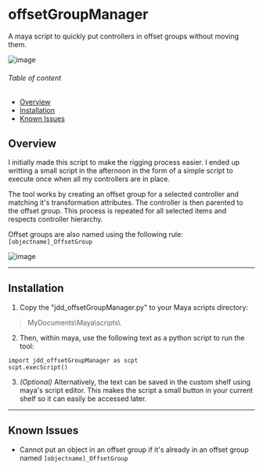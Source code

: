# offsetGroupManager
A maya script to quickly put controllers in offset groups without moving them.

![image](https://user-images.githubusercontent.com/84198946/221065092-804e21db-28f4-4aa7-9370-fc6d0c178353.png)

###### Table of content
- [Overview](https://github.com/Jordandionduval/offsetGroupManager#overview "Overview")
- [Installation](https://github.com/Jordandionduval/offsetGroupManager#installation "Installation")
- [Known Issues](https://github.com/Jordandionduval/offsetGroupManager#known-issues "Known Issues")

<!-- This is a comment -->
<!--###### Other Pages
- [Patch Notes](../offsetGroupManager/blob/main/PATCHNOTES.md "Go to Patch Notes page")-->

## Overview

I initially made this script to make the rigging process easier. I ended up writting a small script in the afternoon in the form of a simple script to execute once when all my controllers are in place.

The tool works by creating an offset group for a selected controller and matching it's transformation attributes. The controller is then parented to the offset group. This process is repeated for all selected items and respects controller hierarchy.

Offset groups are also named using the following rule: `[objectname]_OffsetGroup`

![image](https://user-images.githubusercontent.com/84198946/221066140-5047f1ff-98cf-401f-8a66-8e51ab59e722.png)


---

## Installation
1. Copy the "jdd_offsetGroupManager.py" to your Maya scripts directory:
>MyDocuments\Maya\scripts\

2. Then, within maya, use the following text as a python script to run the tool:
```
import jdd_offsetGroupManager as scpt
scpt.execScript()
```
3. *(Optional)* Alternatively, the text can be saved in the custom shelf using maya's script editor. This makes the script a small button in your current shelf so it can easily be accessed later.

---

## Known Issues
- Cannot put an object in an offset group if it's already in an offset group named `[objectname]_OffsetGroup`
